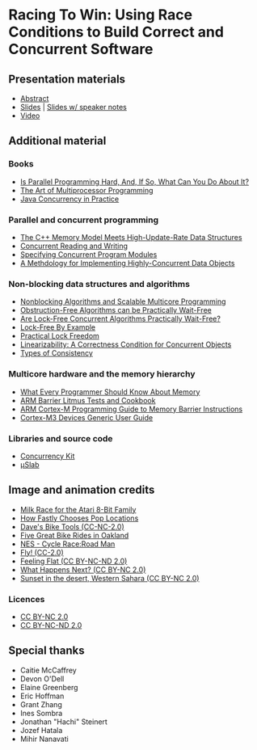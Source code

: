 # Racing To Win: Using Race Conditions to Build Correct and Concurrent Software

## Presentation materials

* [Abstract](http://surge.omniti.com/2015?nathan-taylor)
* [Slides](https://github.com/dijkstracula/Surge2015/blob/master/slides/surge2015_talk.pdf) | [Slides w/ speaker notes](https://github.com/dijkstracula/Surge2015/blob/master/slides/surge2015_talk_notes.pdf)
* [Video](https://www.youtube.com/watch?v=WaU_w7V_OqE)

## Additional material

### Books

* [Is Parallel Programming Hard, And, If So, What Can You Do About It?](https://www.kernel.org/pub/linux/kernel/people/paulmck/perfbook/perfbook.html)
* [The Art of Multiprocessor Programming](http://people.csail.mit.edu/shanir/)
* [Java Concurrency in Practice](http://jcip.net.s3-website-us-east-1.amazonaws.com/)

### Parallel and concurrent programming

* [The C++ Memory Model Meets High-Update-Rate Data Structures](http://www.rdrop.com/~paulmck/RCU/C++Updates.2014.09.11a.pdf)
* [Concurrent Reading and Writing](http://research.microsoft.com/en-us/um/people/lamport/pubs/rd-wr.pdf)
* [Specifying Concurrent Program Modules](http://citeseerx.ist.psu.edu/viewdoc/download?doi=10.1.1.72.5182&rep=rep1&type=pdf)
* [A Methdology for Implementing Highly-Concurrent Data Objects](http://www.hpl.hp.com/techreports/Compaq-DEC/CRL-91-10.pdf)

### Non-blocking data structures and algorithms

* [Nonblocking Algorithms and Scalable Multicore Programming](https://queue.acm.org/detail.cfm?id=2492433)
* [Obstruction-Free Algorithms can be Practically Wait-Free](http://people.csail.mit.edu/shanir/publications/DISC2005.pdf)
* [Are Lock-Free Concurrent Algorithms Practically Wait-Free?](http://arxiv.org/abs/1311.3200)
* [Lock-Free By Example](https://www.youtube.com/watch?v=Xf35TLFKiO8)
* [Practical Lock Freedom](http://www.cl.cam.ac.uk/techreports/UCAM-CL-TR-579.pdf)
* [Linearizability: A Correctness Condition for Concurrent Objects](http://cs.brown.edu/~mph/HerlihyW90/p463-herlihy.pdf)
* [Types of Consistency](http://www.cs.colostate.edu/~cs551/CourseNotes/Consistency/TypesConsistency.html)

### Multicore hardware and the memory hierarchy

* [What Every Programmer Should Know About Memory](http://www.akkadia.org/drepper/cpumemory.pdf)
* [ARM Barrier Litmus Tests and Cookbook](http://infocenter.arm.com/help/topic/com.arm.doc.genc007826/Barrier_Litmus_Tests_and_Cookbook_A08.pdf)
* [ARM Cortex-M Programming Guide to Memory Barrier Instructions](http://infocenter.arm.com/help/index.jsp?topic=/com.arm.doc.dai0321a/BIHHIAEC.html)
* [Cortex-M3 Devices Generic User Guide](http://infocenter.arm.com/help/index.jsp?topic=/com.arm.doc.dui0552a/BABFFBJB.html)

### Libraries and source code

* [Concurrency Kit](http://concurrencykit.org)
* [µSlab](http://uslab.io)

## Image and animation credits

* [Milk Race for the Atari 8-Bit Family](https://www.youtube.com/watch?v=mQUcUa1FldI)
* [How Fastly Chooses Pop Locations](https://www.fastly.com/blog/how-fastly-chooses-pop-locations)
* [Dave's Bike Tools (CC-NC-2.0)](https://www.flickr.com/photos/bre/552152780/in/photostream/)
* [Five Great Bike Rides in Oakland](https://oaklandnorth.net/2011/01/26/5-great-bike-rides-in-oakland/)
* [NES - Cycle Race:Road Man](https://www.youtube.com/watch?v=m-RYJ7azOEk)
* [Fly! (CC-2.0)](https://www.youtube.com/watch?v=mQUcUa1FldI)
* [Feeling Flat (CC BY-NC-ND 2.0)](https://flic.kr/p/woxM84)
* [What Happens Next? (CC BY-NC 2.0)](https://flic.kr/p/8sp6Y4)
* [Sunset in the desert, Western Sahara (CC BY-NC 2.0)](https://flic.kr/p/e3AuRu)

### Licences 

* [CC BY-NC 2.0](https://creativecommons.org/licenses/by-nc/2.0/)
* [CC BY-NC-ND 2.0](https://creativecommons.org/licenses/by-nc-nd/2.0/)

## Special thanks

* Caitie McCaffrey
* Devon O'Dell
* Elaine Greenberg
* Eric Hoffman
* Grant Zhang
* Ines Sombra
* Jonathan "Hachi" Steinert
* Jozef Hatala
* Mihir Nanavati

